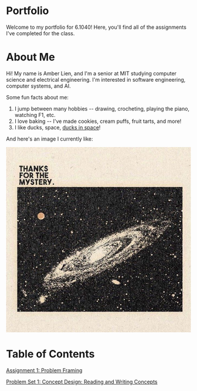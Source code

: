 # Portfolio

Welcome to my portfolio for 6.1040! Here, you'll find all of the assignments I've completed for the class.

# About Me

Hi! My name is Amber Lien, and I'm a senior at MIT studying computer science and electrical engineering.
I'm interested in software engineering, computer systems, and AI.

Some fun facts about me:

1. I jump between many hobbies -- drawing, crocheting, playing the piano, watching F1, etc.
2. I love baking -- I've made cookies, cream puffs, fruit tarts, and more!
3. I like ducks, space, [ducks in space](https://kurzgesagt.org/)!

And here's an image I currently like:

![Picture of the Milky Way with the Caption 'Thanks for the Mystery.'](assets/portfolio_img.png)

# Table of Contents

[Assignment 1: Problem Framing](assignments/assignment1.md)

[Problem Set 1: Concept Design: Reading and Writing Concepts](assignments/pset1.md)
